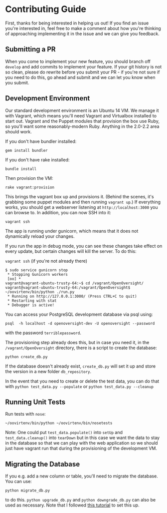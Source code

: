 # Contributing Guide

First, thanks for being interested in helping us out! If you find an issue you're interested in, feel free to make a comment about how you're thinking of approaching implementing it in the issue and we can give you feedback. 

## Submitting a PR

When you come to implement your new feature, you should branch off `develop` and add commits to implement your feature. If your git history is not so clean, please do rewrite before you submit your PR - if you're not sure if you need to do this, go ahead and submit and we can let you know when you submit. 

## Development Environment

Our standard development environment is an Ubuntu 14 VM. We manage it with Vagrant, which means you'll need Vagrant and Virtualbox installed to start out. Vagrant and the Puppet modules that provision the box use Ruby, so you'll want some reasonably-modern Ruby. Anything in the 2.0-2.2 area should work.

If you don't have bundler installed:

`gem install bundler`

If you don't have rake installed:

`bundle install`

Then provision the VM:

`rake vagrant:provision`

This brings the vagrant box up and provisions it. (Behind the scenes, it's grabbing some puppet modules and then running `vagrant up`.) If everything works, you should get a webserver listening at `http://localhost:3000` you can browse to. In addition, you can now SSH into it:

`vagrant ssh`

The app is running under gunicorn, which means that it does not dynamically reload your changes.

If you run the app in debug mode, you can see these changes take effect on every update, but certain changes will kill the server. To do this:

`vagrant ssh` (if you're not already there)
```
$ sudo service gunicorn stop
 * Stopping Gunicorn workers
 [oo] *
vagrant@vagrant-ubuntu-trusty-64:~$ cd /vagrant/OpenOversight/
vagrant@vagrant-ubuntu-trusty-64:/vagrant/OpenOversight$ ~/oovirtenv/bin/python ./run.py
 * Running on http://127.0.0.1:3000/ (Press CTRL+C to quit)
 * Restarting with stat
 * Debugger is active!
```

You can access your PostgreSQL development database via psql using:

`psql  -h localhost -d openoversight-dev -U openoversight --password`

with the password `terriblepassword`.

The provisioning step already does this, but in case you need it, in the `/vagrant/OpenOversight` directory, there is a script to create the database:

`python create_db.py`

If the database doesn't already exist, `create_db.py` will set it up and store the version in a new folder `db_repository`. 

In the event that you need to create or delete the test data, you can do that with
`python test_data.py --populate`
or
`python test_data.py --cleanup`

## Running Unit Tests

 Run tests with `nose`:

```~/oovirtenv/bin/python ~/oovirtenv/bin/nosetests```

Note: One could put `test_data.populate()` into `setUp` and `test_data.cleanup()` into `tearDown` but in this case we want the data to stay in the database so that we can play with the web application so we should just have vagrant run that during the provisioning of the development VM.

## Migrating the Database

If you e.g. add a new column or table, you'll need to migrate the database. You can use:

`python migrate_db.py`

to do this.
`python upgrade_db.py` and `python downgrade_db.py` can also be used as necessary. Note that I followed [this tutorial](http://blog.miguelgrinberg.com/post/the-flask-mega-tutorial-part-iv-database) to set this up.

